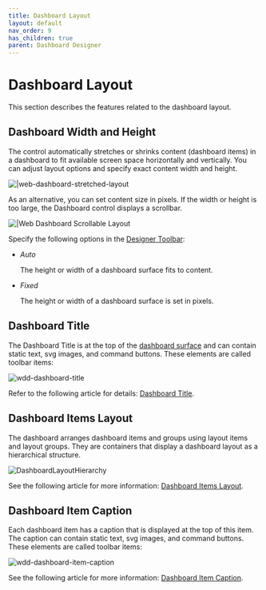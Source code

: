 ```yaml
---
title: Dashboard Layout
layout: default
nav_order: 9
has_children: true
parent: Dashboard Designer
---
```

# Dashboard Layout

This section describes the features related to the dashboard layout.

## Dashboard Width and Height

The control automatically stretches or shrinks content (dashboard items) in a dashboard to fit available screen space horizontally and vertically. You can adjust layout options and specify exact content width and height.

![|web-dashboard-stretched-layout](../../images/web-dashboard-stretched-layout.png)

As an alternative, you can set content size in pixels. If the width or height is too large, the Dashboard control displays a scrollbar.

![|Web Dashboard Scrollable Layout](../../images/web-dashboard-scrollable-layout.gif)


Specify the following options in the [Designer Toolbar](ui-elements/designer-toolbar.md):

* _Auto_

    The height or width of a dashboard surface fits to content.
* _Fixed_

    The height or width of a dashboard surface is set in pixels.

## Dashboard Title
The Dashboard Title is at the top of the [dashboard surface](ui-elements/dashboard-surface.md) and can contain static text, svg images, and command buttons. These elements are called toolbar items:

![wdd-dashboard-title](../../images/img126004.png)

Refer to the following article for details: [Dashboard Title](dashboard-layout/dashboard-title.md).
## Dashboard Items Layout
The dashboard arranges dashboard items and groups using layout items and layout groups. They are containers that display a dashboard layout as a hierarchical structure.

![DashboardLayoutHierarchy](../../images/img25963.png)

See the following article for more information: [Dashboard Items Layout](dashboard-layout/dashboard-items-layout.md).
## Dashboard Item Caption

Each dashboard item has a caption that is displayed at the top of this item. The caption can contain static text, svg images, and command buttons. These elements are called toolbar items:

![wdd-dashboard-item-caption](../../images/img126135.png)

See the following article for more information: [Dashboard Item Caption](dashboard-layout/dashboard-item-caption.md).


